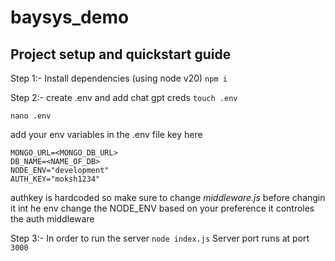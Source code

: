 # baysys_demo

## Project setup and quickstart guide

Step 1:- Install dependencies (using node v20)
`npm i `

Step 2:- create .env and add chat gpt creds
`touch .env`

`nano .env`

add your env variables in the .env file key here

```CHAT_GPT_KEY=<API_KEY>
MONGO_URL=<MONGO_DB_URL>
DB_NAME=<NAME_OF_DB>
NODE_ENV="development"
AUTH_KEY="moksh1234"
```

authkey is hardcoded so make sure to change <i>middleware.js </i>before changin it int he env
change the NODE_ENV based on your preference it controles the auth middleware

Step 3:- In order to run the server `node index.js`
Server port runs at port `3000`
